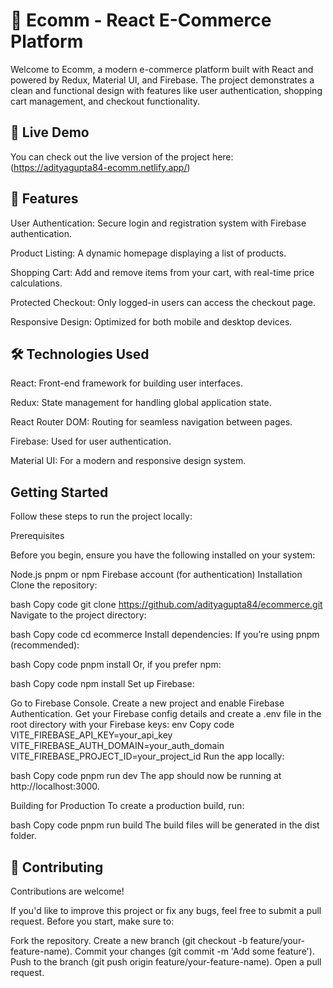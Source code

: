 # 🛒 Ecomm - React E-Commerce Platform

Welcome to Ecomm, a modern e-commerce platform built with React and powered by Redux, Material UI, and Firebase.
The project demonstrates a clean and functional design with features like user authentication, shopping cart management, and checkout functionality.

## 🎉 Live Demo

You can check out the live version of the project here: (https://adityagupta84-ecomm.netlify.app/)

## 🌟 Features

User Authentication: Secure login and registration system with Firebase authentication.

Product Listing: A dynamic homepage displaying a list of products.

Shopping Cart: Add and remove items from your cart, with real-time price calculations.

Protected Checkout: Only logged-in users can access the checkout page.

Responsive Design: Optimized for both mobile and desktop devices.

## 🛠️ Technologies Used

React: Front-end framework for building user interfaces.

Redux: State management for handling global application state.

React Router DOM: Routing for seamless navigation between pages.

Firebase: Used for user authentication.

Material UI: For a modern and responsive design system.

## Getting Started

Follow these steps to run the project locally:

Prerequisites

Before you begin, ensure you have the following installed on your system:

Node.js
pnpm or npm
Firebase account (for authentication)
Installation
Clone the repository:

bash
Copy code
git clone https://github.com/adityagupta84/ecommerce.git
Navigate to the project directory:

bash
Copy code
cd ecommerce
Install dependencies: If you’re using pnpm (recommended):

bash
Copy code
pnpm install
Or, if you prefer npm:

bash
Copy code
npm install
Set up Firebase:

Go to Firebase Console.
Create a new project and enable Firebase Authentication.
Get your Firebase config details and create a .env file in the root directory with your Firebase keys:
env
Copy code
VITE_FIREBASE_API_KEY=your_api_key
VITE_FIREBASE_AUTH_DOMAIN=your_auth_domain
VITE_FIREBASE_PROJECT_ID=your_project_id
Run the app locally:

bash
Copy code
pnpm run dev
The app should now be running at http://localhost:3000.

Building for Production
To create a production build, run:

bash
Copy code
pnpm run build
The build files will be generated in the dist folder.

## 🤝 Contributing

Contributions are welcome!

If you'd like to improve this project or fix any bugs, feel free to submit a pull request. Before you start, make sure to:

Fork the repository.
Create a new branch (git checkout -b feature/your-feature-name).
Commit your changes (git commit -m 'Add some feature').
Push to the branch (git push origin feature/your-feature-name).
Open a pull request.
